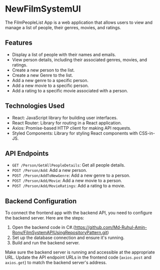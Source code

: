 # NewFilmSystemUI


The FilmPeopleList  App is a web application that allows users to view and manage a list of people, their genres, movies, and ratings.

## Features

- Display a list of people with their names and emails.
- View person details, including their associated genres, movies, and ratings.
- Create a new person to the list.
- Create a new Genre to the list.
- Add a new genre to a specific person.
- Add a new movie to a specific person.
- Add a rating to a specific movie associated with a person.

## Technologies Used

- React: JavaScript library for building user interfaces.
- React Router: Library for routing in a React application.
- Axios: Promise-based HTTP client for making API requests.
- Styled Components: Library for styling React components with CSS-in-JS.




## API Endpoints

- `GET /Person/GetAllPeopleDetails`: Get all people details.
- `POST /Person/Add`: Add a new person.
- `POST /Person/AddToNewGenre`: Add a new genre to a person.
- `POST /Person/Add/Movie`: Add a new movie to a person.
- `POST /Person/Add/MovieRatings`: Add a rating to a movie.

## Backend Configuration

To connect the frontend app with the backend API, you need to configure the backend server. Here are the steps:

1. Open the backend code in C#.(https://github.com/Md-Ruhul-Amin-Rony/FilmSystemAPIUsingRepositoryPattern.git)
2. Set up the database connection and ensure it's running.
3. Build and run the backend server.

Make sure the backend server is running and accessible at the appropriate URL. Update the API endpoint URLs in the frontend code (`axios.post` and `axios.get`) to match the backend server's address.